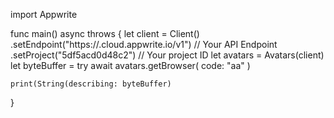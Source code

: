import Appwrite

func main() async throws {
    let client = Client()
      .setEndpoint("https://<REGION>.cloud.appwrite.io/v1") // Your API Endpoint
      .setProject("5df5acd0d48c2") // Your project ID
    let avatars = Avatars(client)
    let byteBuffer = try await avatars.getBrowser(
        code: "aa"
    )

    print(String(describing: byteBuffer)
}
